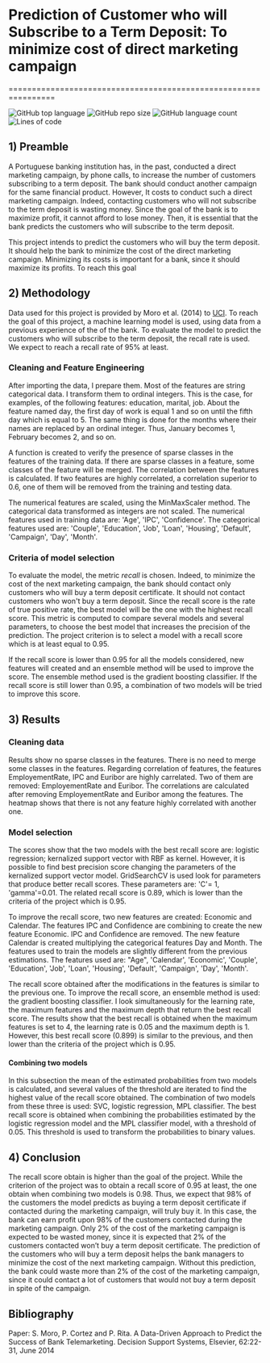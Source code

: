 # Prediction of Customer who will Subscribe to a Term Deposit: To minimize cost of direct marketing campaign
================================================================

![GitHub top language](https://img.shields.io/github/languages/top/raulincadet/Bank_marketing?style=plastic)
![GitHub repo size](https://img.shields.io/github/repo-size/raulincadet/Bank_marketing?color=green)
![GitHub language count](https://img.shields.io/github/languages/count/raulincadet/bank_marketing?style=flat-square)
![Lines of code](https://img.shields.io/tokei/lines/github/raulincadet/bank_marketing?color=orange&style=plastic)


## 1) Preamble
A Portuguese banking institution has, in the past, conducted a direct marketing campaign, by phone calls, to increase the number of customers subscribing to a term deposit. The bank should conduct another campaign for the same financial product. However, It costs to conduct such a direct marketing campaign. Indeed, contacting customers who will not subscribe to the term deposit is wasting money. Since the goal of the bank is to maximize profit, it cannot afford to lose money. Then, it is essential that the bank predicts the customers who will subscribe to the term deposit.

This project intends to predict the customers who will buy the term deposit. It should help the bank to minimize the cost of the direct marketing campaign. Minimizing its costs is important for a bank, since it should maximize its profits. To reach this goal


## 2) Methodology

Data used for this project is provided by Moro et al. (2014) to [UCI](https://archive.ics.uci.edu/ml/datasets/Bank+Marketing). To reach the goal of this project, a machine learning model is used, using data from a previous experience of the of the bank. To evaluate the model to predict the customers who will subscribe to the term deposit, the recall rate is used. We expect to reach a recall rate of 95% at least.

### Cleaning and Feature Engineering
After importing the data, I prepare them. Most of the features are string categorical data. I transform them to ordinal integers. This is the case, for examples, of the following features: education, marital, job. About the feature named day, the first day of work is equal 1 and so on until the fifth day which is equal to 5. The same thing is done for the months where their names are replaced by an ordinal integer. Thus, January becomes 1, February becomes 2, and so on. 

A function is created to verify the presence of sparse classes in the features of the training data. If there are sparse classes in a feature, some classes of the feature will be merged. The correlation between the features is calculated. If two features are highly correlated, a correlation superior to 0.6, one of them will be removed from the training and testing data.

The numerical features are scaled, using the MinMaxScaler method. The categorical data transformed as integers are not scaled. The numerical features used in training data are: 'Age', 'IPC', 'Confidence'. The categorical features used are: 'Couple', 'Education', 'Job', 'Loan', 'Housing', 'Default', 'Campaign', 'Day', 'Month'.

### Criteria of model selection
To evaluate the model, the metric *recall* is chosen. Indeed, to minimize the cost of the next marketing campaign, the bank should contact only customers who will buy a term deposit certificate. It should not contact customers who won't buy a term deposit. Since the recall score is the rate of true positive rate, the best model will be the one with the highest recall score. This metric is computed to compare several models and several parameters, to choose the best model that increases the precision of the prediction. The project criterion is to select a model with a recall score which is at least equal to 0.95.

If the recall score is lower than 0.95 for all the models considered, new features will created and an ensemble method will be used to improve the score.  The ensemble method used is the gradient boosting classifier. If the recall score is still lower than 0.95,  a combination of two models will be tried to improve this score.



## 3) Results

### Cleaning data
Results show no sparse classes in the features. There is no need to merge some classes in the features. Regarding correlation of features, the features EmployementRate, IPC and Euribor are highly carrelated. Two of them are removed: EmployementRate and Euribor. The correlations are calculated after removing EmployementRate and Euribor among the features. The heatmap shows that there is not any feature highly correlated with another one.

### Model selection
The scores show that the two models with the best recall score are: logistic regression; kernalized support vector with RBF as kernel. However, it is possible to find best precision score changing the parameters of the kernalized support vector model. GridSearchCV is used look for parameters that produce better recall scores. These parameters are: 'C'= 1, 'gamma'=0.01. The related recall score is 0.89, which is lower than the criteria of the project which is 0.95.

To improve the recall score, two new features are created: Economic and Calendar. The features IPC and Confidence are combining to create the new feature Economic. IPC and Confidence are removed. The new feature Calendar is created multiplying the categorical features Day and Month. The features used to train the models are slightly different from the previous estimations. The features used are: "Age", 'Calendar', 'Economic', 'Couple', 'Education', 'Job', 'Loan', 'Housing', 'Default', 'Campaign', 'Day', 'Month'.

The recall score obtained after the modifications in the features is similar to the previous one. To improve the recall score, an ensemble method is used: the gradient boosting classifier. I look simultaneously for the learning rate, the maximum features and the maximum depth that return the best recall score. The results show that the best recall is obtained when the maximum features is set to 4, the learning rate is 0.05 and the maximum depth is 1. However, this best recall score (0.899) is similar to the previous, and then lower than the criteria of the project which is 0.95.

#### Combining two models
In this subsection the mean of the estimated probabilities from two models is calculated, and several values of the threshold are iterated to find the highest value of the recall score obtained. The combination of two models from these three is used: SVC, logistic regression, MPL classifier. The best recall score is obtained when combining the probabilities estimated by the logistic regression model and the MPL classifier model, with a threshold of 0.05. This threshold is used to transform the probabilities to binary values.

## 4) Conclusion

The recall score obtain is higher than the goal of the project. While the criterion of the project was to obtain a recall score of 0.95 at least, the one obtain when combining two models is 0.98. Thus,  we expect that 98% of the customers the model predicts as buying a term deposit certificate if contacted during the marketing campaign, will truly buy it. In this case, the bank can earn profit upon 98% of the customers contacted during the marketing campaign. Only 2% of the cost of the marketing campaign is expected to be wasted money, since it is expected that 2% of the customers contacted won’t buy a term deposit certificate. 
The prediction of the customers who will buy a term deposit helps the bank managers to minimize the cost of the next marketing campaign. Without this prediction, the bank could waste more than 2% of the cost of the marketing campaign, since it could contact a lot of customers that would not buy a term deposit in spite of the campaign.

## Bibliography
Paper: S. Moro, P. Cortez and P. Rita. A Data-Driven Approach to Predict the Success of Bank Telemarketing. Decision Support Systems, Elsevier, 62:22-31, June 2014

